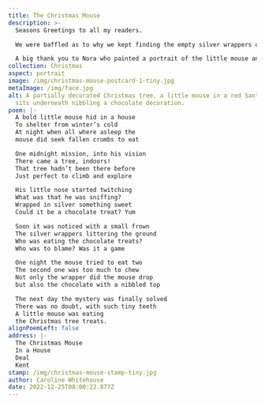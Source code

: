 ```yaml
---
title: The Christmas Mouse
description: >-
  Seasons Greetings to all my readers.

  We were baffled as to why we kept finding the empty silver wrappers of the chocolate treats beneath the tree, my husband was convinced I was the guilty culprit until one morning we discovered a partially eaten chocolate with tiny tiny teeth marks, and I was vindicated.

  A big thank you to Nora who painted a portrait of the little mouse and allowed me to include it in the artwork for this postcard.
collection: Christmas
aspect: portrait
image: /img/christmas-mouse-postcard-1-tiny.jpg
metaImage: /img/face.jpg
alt: A partially decorated Christmas tree, a little mouse in a red Santa hat
  sits underneath nibbling a chocolate decoration.
poem: |-
  A bold little mouse hid in a house 
  To shelter from winter’s cold
  At night when all where asleep the
  mouse did seek fallen crumbs to eat

  One midnight mission, into his vision
  There came a tree, indoors! 
  That tree hadn’t been there before 
  Just perfect to climb and explore

  His little nose started twitching
  What was that he was sniffing?
  Wrapped in silver something sweet 
  Could it be a chocolate treat? Yum

  Soon it was noticed with a small frown
  The silver wrappers littering the ground
  Who was eating the chocolate treats?
  Who was to blame? Was it a game

  One night the mouse tried to eat two
  The second one was too much to chew
  Not only the wrapper did the mouse drop 
  but also the chocolate with a nibbled top

  The next day the mystery was finally solved
  There was no doubt, with such tiny teeth
  A little mouse was eating
  the Christmas tree treats.
alignPoemLeft: false
address: |-
  The Christmas Mouse
  In a House
  Deal
  Kent
stamp: /img/christmas-mouse-stamp-tiny.jpg
author: Caroline Whitehouse
date: 2022-12-25T08:00:22.877Z
---
```

